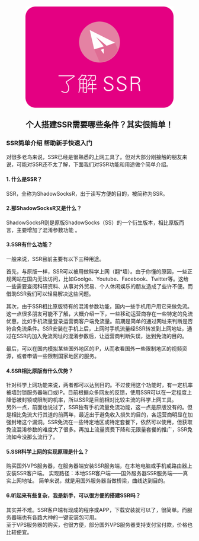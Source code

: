 
<p align="center">
<img width="400" align="center" src="Assets/2018-07-12_110902.png"/>
<h2 align="center">个人搭建SSR需要哪些条件？其实很简单！</h2>
</p>


### SSR简单介绍 帮助新手快速入门

对很多老鸟来说，SSR已经是很熟悉的上网工具了。但对大部分刚接触的朋友来说，可能对SSR还不太了解，下面我们对SSR功能和用途做个简单介绍。

#### 1. 什么是SSR？
SSR，全称为ShadowSocksR，出于读写方便的目的，被简称为SSR。

#### 2.那ShadowSocksR又是什么？
ShadowSocksR则是原版ShadowSocks（SS）的一个衍生版本，相比原版而言，主要增加了混淆参数功能 。
#### 3.SSR有什么功能？

一般来说，SSR目前主要有以下三种用途。  

首先，与原版一样，SSR可以被用做科学上网（翻*墙）。由于你懂的原因，一些正规网站在国内无法访问，比如Goolge、Youtube、Facebook、Twitter等。这给一些需要查阅科研资料、从事对外贸易、个人休闲娱乐的朋友造成了些许不便。而借助SSR我们可以轻易解决这些问题。  

其次，由于SSR相比原版特有的混淆参数功能，国内一些手机用户用它来做免流。这一点很多朋友可能不了解，大概介绍一下，一些移动运营商存在一些特定的免流优惠，比如手机流量登录运营商客户端免流量。前期是简单的通过网址来判断是否符合免流条件。SSR安装在手机上后，上网时手机流量经SSR转发到上网地址，通过在SSR内加入免流网址的混淆参数后，让运营商判断失误，达到免流的目的。  

最后，可以在国内模拟某些国外地区的IP，从而收看国外一些限制地区的视频资源，或者申请一些限制国家地区的服务。

#### 4.SSR相比原版有什么优势？
针对科学上网功能来说，两者都可以达到目的。不过使用这个功能时，有一定机率被墙封锁服务器端口或IP。目前根据众多网友的反馈，使用SSR可以在一定程度上降低被封锁或限制的机率，所以SSR是目前相对比较主流的科学上网工具。  
另外一点，前面也说过了，SSR独有手机流量免流功能，这一点是原版没有的。但是相比免流大行其道的前两年，最近出于避免收入损失的目的，各运营商明显在加强封堵这个漏洞。SSR免流在一些特定地区或特定套餐下，依然可以使用，但获取免流混淆参数的难度大了很多。再加上流量资费下降和无限量套餐的推广，SSR免流如今没那么流行了。  
#### 5.SSR科学上网的实现原理是什么？
购买国外VPS服务器，在服务器端安装SSR服务端，在本地电脑或手机或路由器上安装SSR客户端。
实现路径：本地SSR客户端——国外服务器SSR服务端——真实上网地址。
简单来说，就是用国外服务器当做桥梁，曲线达到目的。

#### 6.听起来有些复杂，我是新手，可以很方便的搭建SSR吗？
其实并不难。SSR客户端有现成的程序或APP，下载安装就可以了，很简单。而服务器端也有各路大神的一键安装包可用。  
至于VPS服务器的购买，也很方便，部分国外VPS服务器支持支付宝付款，价格也比较便宜。  